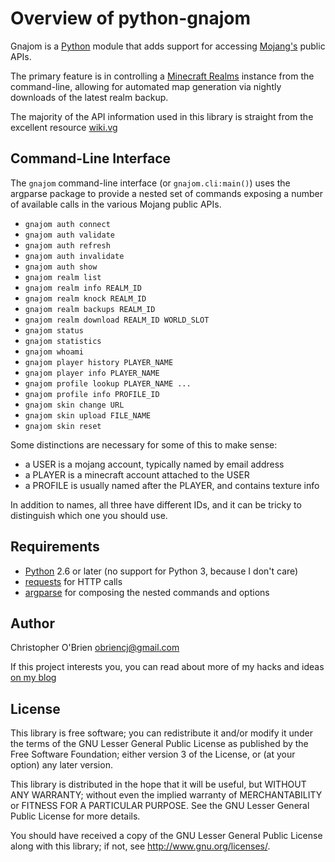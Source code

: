 # Overview of python-gnajom

Gnajom is a [Python] module that adds support for accessing [Mojang's]
public APIs.

The primary feature is in controlling a [Minecraft Realms] instance
from the command-line, allowing for automated map generation via
nightly downloads of the latest realm backup.

[Python]: https://www.python.org

[Mojang's]: http://mojang.com

[Minecraft Realms]: http://minecraft.net/realms

The majority of the API information used in this library is straight
from the excellent resource [wiki.vg](http://wiki.vg)


## Command-Line Interface

The `gnajom` command-line interface (or `gnajom.cli:main()`) uses the
argparse package to provide a nested set of commands exposing a
number of available calls in the various Mojang public APIs.

* `gnajom auth connect`
* `gnajom auth validate`
* `gnajom auth refresh`
* `gnajom auth invalidate`
* `gnajom auth show`
* `gnajom realm list`
* `gnajom realm info REALM_ID`
* `gnajom realm knock REALM_ID`
* `gnajom realm backups REALM_ID`
* `gnajom realm download REALM_ID WORLD_SLOT`
* `gnajom status`
* `gnajom statistics`
* `gnajom whoami`
* `gnajom player history PLAYER_NAME`
* `gnajom player info PLAYER_NAME`
* `gnajom profile lookup PLAYER_NAME ...`
* `gnajom profile info PROFILE_ID`
* `gnajom skin change URL`
* `gnajom skin upload FILE_NAME`
* `gnajom skin reset`

Some distinctions are necessary for some of this to make sense:

* a USER is a mojang account, typically named by email address
* a PLAYER is a minecraft account attached to the USER
* a PROFILE is usually named after the PLAYER, and contains texture info

In addition to names, all three have different IDs, and it can be
tricky to distinguish which one you should use.


## Requirements

- [Python] 2.6 or later (no support for Python 3, because I don't care)
- [requests](http://docs.python-requests.org/en/latest/) for HTTP calls
- [argparse](https://pypi.python.org/pypi/argparse) for composing the
  nested commands and options


## Author

Christopher O'Brien <obriencj@gmail.com>

If this project interests you, you can read about more of my hacks and
ideas [on my blog]

[on my blog]: http://obriencj.preoccupied.net

## License

This library is free software; you can redistribute it and/or modify
it under the terms of the GNU Lesser General Public License as
published by the Free Software Foundation; either version 3 of the
License, or (at your option) any later version.

This library is distributed in the hope that it will be useful, but
WITHOUT ANY WARRANTY; without even the implied warranty of
MERCHANTABILITY or FITNESS FOR A PARTICULAR PURPOSE. See the GNU
Lesser General Public License for more details.

You should have received a copy of the GNU Lesser General Public
License along with this library; if not, see
<http://www.gnu.org/licenses/>.
